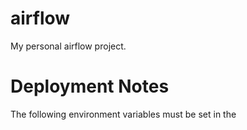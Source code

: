 # airflow
My personal airflow project.

# Deployment Notes

The following environment variables must be set in the